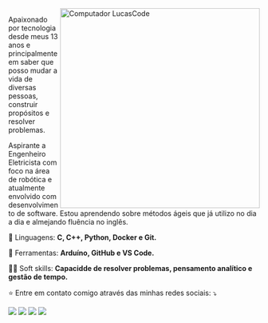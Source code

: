 <img src="https://user-images.githubusercontent.com/7864338/212232718-f8214fdb-502e-4e9c-9942-f509f325f0df.png" min-width="400px" max-width="400px" width="400px" align="right" alt="Computador LucasCode">

<p align="left"> 
  Apaixonado por tecnologia desde meus 13 anos e principalmente em saber que posso mudar a vida de diversas pessoas, construir propósitos e resolver problemas.
</p>
 <p align="left">
  Aspirante a Engenheiro Eletricista com foco na área de robótica e atualmente envolvido com desenvolvimento de software. Estou aprendendo sobre métodos ágeis que já utilizo no dia a dia e almejando fluência no inglês.
</p>

<p align="left">
  🚀 Linguagens: <strong> C, C++, Python, Docker e Git.</strong>
</p>

<p align="left">
  💼 Ferramentas: <strong>Arduíno, GitHub e VS Code.</strong>
</p>

<p align="left">
  🧑‍💻 Soft skills: <strong>Capacidde de resolver problemas, pensamento analítico e gestão de tempo.</strong>
</p>

<p align="left">
  ⭐ Entre em contato comigo através das minhas redes sociais: ⤵️
</p>

<p align="left">
  <a href="mailto:lucascosfer26@gmail.com" target="_blank" alt="Gmail">
  <img src="https://img.shields.io/badge/-Gmail-FF0000?style=flat-square&labelColor=FF0000&logo=gmail&logoColor=white&link=mailto:lucascosfer26@gmail.com" /></a>

  <a href="https://www.linkedin.com/in/lucascostafernandes" target="_blank" alt="Linkedin">
  <img src="https://img.shields.io/badge/-Linkedin-0e76a8?style=flat-square&logo=Linkedin&logoColor=white" /></a>

  <a href="//wa.me/5583999159069?text=Ol%C3%A1%2C+vim+atr%C3%A1v%C3%A9s+do+GitHub%21" alt="WhatsApp" target="_blank">
  <img src="https://img.shields.io/badge/-WhatsApp-25d366?style=flat-square&labelColor=25d366&logo=whatsapp&logoColor=white&link=//wa.me/5583999159069?text=Ol%C3%A1%2C+vim+atr%C3%A1v%C3%A9s+do+GitHub%21"></a>

  <a href="//www.instagram.com/lucasc0s" alt="Instagram" target="_blank">
  <img src="https://img.shields.io/badge/-Instagram-DF0174?style=flat-square&labelColor=DF0174&logo=instagram&logoColor=white&link=//www.instagram.com/lucasc0s"></a>
</p>  
